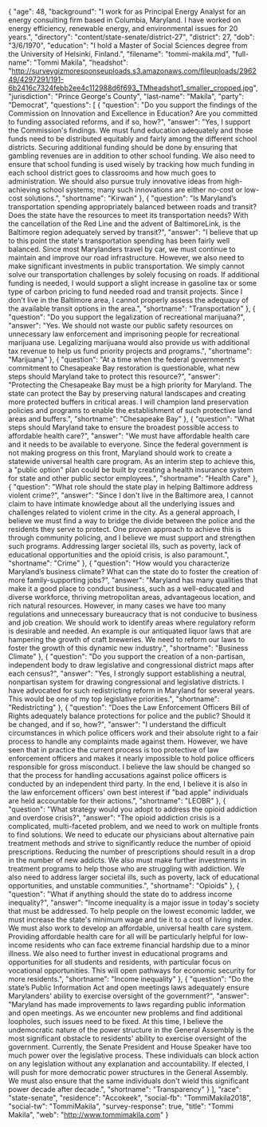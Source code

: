 {
  "age": 48,
  "background": "I work for as Principal Energy Analyst for an energy consulting firm based in Columbia, Maryland. I have worked on energy efficiency, renewable energy, and environmental issues for 20 years.",
  "directory": "content/state-senate/district-27",
  "district": 27,
  "dob": "3/6/1970",
  "education": "I hold a Master of Social Sciences degree from the University of Helsinki, Finland.",
  "filename": "tommi-makila.md",
  "full-name": "Tommi Makila",
  "headshot": "http://surveygizmoresponseuploads.s3.amazonaws.com/fileuploads/296249/4297291/191-6b2416c7324febb2ee4c112988d6f693_TMheadshot1_smaller_cropped.jpg",
  "jurisdiction": "Prince George's County",
  "last-name": "Makila",
  "party": "Democrat",
  "questions": [
    {
      "question": "Do you support the findings of the Commission on Innovation and Excellence in Education? Are you committed to funding associated reforms, and if so, how?",
      "answer": "Yes, I support the Commission's findings. We must fund education adequately and those funds need to be distributed equitably and fairly among the different school districts. Securing additional funding should be done by ensuring that gambling revenues are in addition to other school funding. We also need to ensure that school funding is used wisely by tracking how much funding in each school district goes to classrooms and how much goes to administration. We should also pursue truly innovative ideas from high-achieving school systems; many such innovations are either no-cost or low-cost solutions.",
      "shortname": "Kirwan"
    },
    {
      "question": "Is Maryland’s transportation spending appropriately balanced between roads and transit? Does the state have the resources to meet its transportation needs? With the cancellation of the Red Line and the advent of BaltimoreLink, is the Baltimore region adequately served by transit?",
      "answer": "I believe that up to this point the state's transportation spending has been fairly well balanced. Since most Marylanders travel by car, we must continue to maintain and improve our road infrastructure. However, we also need to make significant investments in public transportation. We simply cannot solve our transportation challenges by solely focusing on roads. If additional funding is needed, I would support a slight increase in gasoline tax or some type of carbon pricing to fund needed road and transit projects. Since I don't live in the Baltimore area, I cannot properly assess the adequacy of the available transit options in the area.",
      "shortname": "Transportation"
    },
    {
      "question": "Do you support the legalization of recreational marijuana?",
      "answer": "Yes. We should not waste our public safety resources on unnecessary law enforcement and imprisoning people for recreational marijuana use. Legalizing marijuana would also provide us with additional tax revenue to help us fund priority projects and programs.",
      "shortname": "Marijuana"
    },
    {
      "question": "At a time when the federal government’s commitment to Chesapeake Bay restoration is questionable, what new steps should Maryland take to protect this resource?",
      "answer": "Protecting the Chesapeake Bay must be a high priority for Maryland. The state can protect the Bay by preserving natural landscapes and creating more protected buffers in critical areas. I will champion land preservation policies and programs to enable the establishment of such protective land areas and buffers.",
      "shortname": "Chesapeake Bay"
    },
    {
      "question": "What steps should Maryland take to ensure the broadest possible access to affordable health care?",
      "answer": "We must have affordable health care and it needs to be available to everyone. Since the federal government is not making progress on this front, Maryland should work to create a statewide universal health care program. As an interim step to achieve this, a \"public option\" plan could be built by creating a health insurance system for state and other public sector employees.",
      "shortname": "Health Care"
    },
    {
      "question": "What role should the state play in helping Baltimore address violent crime?",
      "answer": "Since I don't live in the Baltimore area, I cannot claim to have intimate knowledge about all the underlying issues and challenges related to violent crime in the city. As a general approach, I believe we must find a way to bridge the divide between the police and the residents they serve to protect. One proven approach to achieve this is through community policing, and I believe we must support and strengthen such programs. Addressing larger societal ills, such as poverty, lack of educational opportunities and the opioid crisis, is also paramount.",
      "shortname": "Crime"
    },
    {
      "question": "How would you characterize Maryland’s business climate? What can the state do to foster the creation of more family-supporting jobs?",
      "answer": "Maryland has many qualities that make it a good place to conduct business, such as a well-educated and diverse workforce, thriving metropolitan areas, advantageous location, and rich natural resources. However, in many cases we have too many regulations and unnecessary bureaucracy that is not conducive to business and job creation. We should work to identify areas where regulatory reform is desirable and needed. An example is our antiquated liquor laws that are hampering the growth of craft breweries. We need to reform our laws to foster the growth of this dynamic new industry.",
      "shortname": "Business Climate"
    },
    {
      "question": "Do you support the creation of a non-partisan, independent body to draw legislative and congressional district maps after each census?",
      "answer": "Yes, I strongly support establishing a neutral, nonpartisan system for drawing congressional and legislative districts. I have advocated for such redistricting reform in Maryland for several years. This would be one of my top legislative priorities.",
      "shortname": "Redistricting"
    },
    {
      "question": "Does the Law Enforcement Officers Bill of Rights adequately balance protections for police and the public? Should it be changed, and if so, how?",
      "answer": "I understand the difficult circumstances in which police officers work and their absolute right to a fair process to handle any complaints made against them. However, we have seen that in practice the current process is too protective of law enforcement officers and makes it nearly impossible to hold police officers responsible for gross misconduct. I believe the law should be changed so that the process for handling accusations against police officers is conducted by an independent third party. In the end, I believe it is also in the law enforcement officers' own best interest if \"bad apple\" individuals are held accountable for their actions.",
      "shortname": "LEOBR"
    },
    {
      "question": "What strategy would you adopt to address the opioid addiction and overdose crisis?",
      "answer": "The opioid addiction crisis is a complicated, multi-faceted problem, and we need to work on multiple fronts to find solutions. We need to educate our physicians about alternative pain treatment methods and strive to significantly reduce the number of opioid prescriptions. Reducing the number of prescriptions should result in a drop in the number of new addicts. We also must make further investments in treatment programs to help those who are struggling with addiction. We also need to address larger societal ills, such as poverty, lack of educational opportunities, and unstable communities.",
      "shortname": "Opioids"
    },
    {
      "question": "What if anything should the state do to address income inequality?",
      "answer": "Income inequality is a major issue in today's society that must be addressed. To help people on the lowest economic ladder, we must increase the state's minimum wage and tie it to a cost of living index. We must also work to develop an affordable, universal health care system. Providing affordable health care for all will be particularly helpful for low-income residents who can face extreme financial hardship due to a minor illness. We also need to further invest in educational programs and opportunities for all students and residents, with particular focus on vocational opportunities. This will open pathways for economic security for more residents.",
      "shortname": "Income inequality"
    },
    {
      "question": "Do the state’s Public Information Act and open meetings laws adequately ensure Marylanders’ ability to exercise oversight of the government?",
      "answer": "Maryland has made improvements to laws regarding public information and open meetings. As we encounter new problems and find additional loopholes, such issues need to be fixed. At this time, I believe the undemocratic nature of the power structure in the General Assembly is the most significant obstacle to residents' ability to exercise oversight of the government. Currently, the Senate President and House Speaker have too much power over the legislative process. These individuals can block action on any legislation without any explanation and accountability. If elected, I will push for more democratic power structures in the General Assembly. We must also ensure that the same individuals don't wield this significant power decade after decade.",
      "shortname": "Transparency"
    }
  ],
  "race": "state-senate",
  "residence": "Accokeek",
  "social-fb": "TommiMakila2018",
  "social-tw": "TommiMakila",
  "survey-response": true,
  "title": "Tommi Makila",
  "web": "http://www.tommimakila.com"
}
